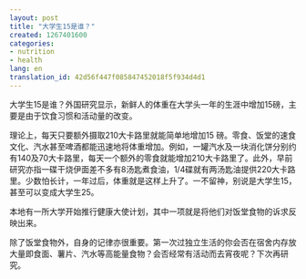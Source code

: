 ```yaml
---
layout: post
title: "大学生15是谁？"
created: 1267401600
categories:
- nutrition
- health
lang: en
translation_id: 42d56f447f085847452018f5f934d4d1
---
```

<!--break-->
<p>大学生15是谁？外国研究显示，新鲜人的体重在大学头一年的生涯中增加15磅，主要是由于饮食习惯和活动量的改变。 </p>

<p>理论上，每天只要额外摄取210大卡路里就能简单地增加15 磅。零食、饭堂的速食文化、汽水甚至啤酒都能迅速地将体重增加。例如，一罐汽水及一块消化饼分别约有140及70大卡路里，每天一个额外的零食就能增加210大卡路里了。此外，早前研究亦指一碟干烧伊面差不多有8汤匙煮食油，1/4碟就有两汤匙油提供220大卡路里。少数怕长计，一年过后，体重就是这样上升了。一不留神，别说是大学生15，甚至可以变成大学生25。 </p>

<p>本地有一所大学开始推行健康大使计划，其中一项就是将他们对饭堂食物的诉求反映出来。 </p>

<p>除了饭堂食物外，自身的记律亦很重要。第一次过独立生活的你会否在宿舍内存放大量即食面、薯片、汽水等高能量食物？会否经常有活动而去宵夜呢？下次再研究。 </p>
